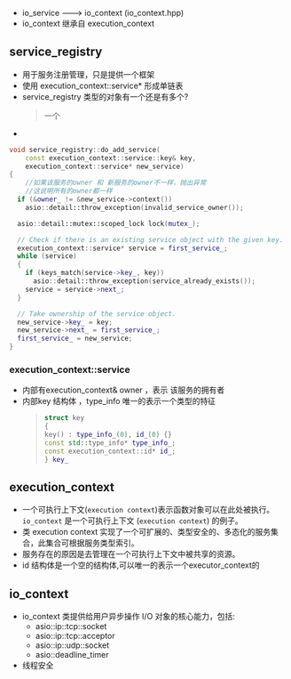 - io_service ---> io_context (io_context.hpp)
- io_context 继承自 execution_context

## service_registry
- 用于服务注册管理，只是提供一个框架
- 使用 execution_context::service* 形成单链表
-  service_registry 类型的对象有一个还是有多个? 
    > 一个
- 

```c++
void service_registry::do_add_service(
    const execution_context::service::key& key,
    execution_context::service* new_service)
{
    //如果该服务的owner 和 新服务的owner不一样，抛出异常
    //这说明所有的owner都一样
  if (&owner_ != &new_service->context())
    asio::detail::throw_exception(invalid_service_owner());

  asio::detail::mutex::scoped_lock lock(mutex_);

  // Check if there is an existing service object with the given key.
  execution_context::service* service = first_service_;
  while (service)
  {
    if (keys_match(service->key_, key))
      asio::detail::throw_exception(service_already_exists());
    service = service->next_;
  }

  // Take ownership of the service object.
  new_service->key_ = key;
  new_service->next_ = first_service_;
  first_service_ = new_service;
}

```


### execution_context::service
- 内部有execution_context& owner ，表示 该服务的拥有者
- 内部key 结构体 ，type_info 唯一的表示一个类型的特征
  > ```c++
  >struct key
  >{
  >key() : type_info_(0), id_(0) {}
  >const std::type_info* type_info_;
   > const execution_context::id* id_;
  >} key_
  >```



## execution_context
- 一个可执行上下文(`execution context`)表示函数对象可以在此处被执行。`io_context` 是一个可执行上下文 (`execution context`) 的例子。
- 类 execution context 实现了一个可扩展的、类型安全的、多态化的服务集合，此集合可根据服务类型索引。
- 服务存在的原因是去管理在一个可执行上下文中被共享的资源。
- id 结构体是一个空的结构体,可以唯一的表示一个executor_context的





## io_context
- io_context 类提供给用户异步操作 I/O 对象的核心能力，包括:  
    - asio::ip::tcp::socket
    - asio::ip::tcp::acceptor
    - asio::ip::udp::socket
    - asio::deadline_timer
- 线程安全


